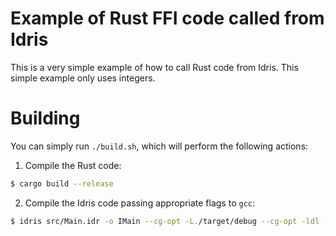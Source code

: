 # Example of Rust FFI code called from Idris

This is a very simple example of how to call Rust code from Idris. This simple example only uses integers.

# Building

You can simply run `./build.sh`, which will perform the following actions:

1. Compile the Rust code:

```bash
$ cargo build --release
```

2. Compile the Idris code passing appropriate flags to `gcc`:

```bash
$ idris src/Main.idr -o IMain --cg-opt -L./target/debug --cg-opt -ldl --cg-opt -lrt --cg-opt -lpthread --cg-opt -lgcc_s --cg-opt -lc --cg-opt -lm --cg-opt -lrt --cg-opt -lpthread --cg-opt -lutil --cg-opt -lffitest
```
